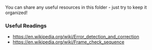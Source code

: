 You can share any useful resources in this folder - just try to keep it organized!

### Useful Readings
- https://en.wikipedia.org/wiki/Error_detection_and_correction
- https://en.wikipedia.org/wiki/Frame_check_sequence
